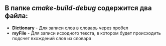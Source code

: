 
## В папке ***cmake-build-debug*** содержится два файла:

- **Dictionary** - Для записи слов в словарь через пробел
- **myFile** - Для записи исходного текста, в котором будет происходить подсчет вхождений слов из словаря

